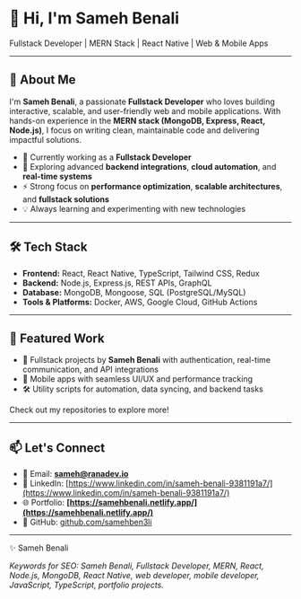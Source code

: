 # 👋 Hi, I'm Sameh Benali

Fullstack Developer | MERN Stack | React Native | Web & Mobile Apps

---

## 🚀 About Me

I'm **Sameh Benali**, a passionate **Fullstack Developer** who loves building interactive, scalable, and user-friendly web and mobile applications. With hands-on experience in the **MERN stack (MongoDB, Express, React, Node.js)**, I focus on writing clean, maintainable code and delivering impactful solutions.

* 🔭 Currently working as a **Fullstack Developer**
* 🌱 Exploring advanced **backend integrations**, **cloud automation**, and **real-time systems**
* ⚡ Strong focus on **performance optimization**, **scalable architectures**, and **fullstack solutions**
* 💡 Always learning and experimenting with new technologies

---

## 🛠️ Tech Stack

* **Frontend:** React, React Native, TypeScript, Tailwind CSS, Redux
* **Backend:** Node.js, Express.js, REST APIs, GraphQL
* **Database:** MongoDB, Mongoose, SQL (PostgreSQL/MySQL)
* **Tools & Platforms:** Docker, AWS, Google Cloud, GitHub Actions

---

## 📌 Featured Work

* 💼 Fullstack projects by **Sameh Benali** with authentication, real-time communication, and API integrations
* 📱 Mobile apps with seamless UI/UX and performance tracking
* 🛠️ Utility scripts for automation, data syncing, and backend tasks

Check out my repositories to explore more!

---

## 📫 Let's Connect

* 📧 Email: **[sameh@ranadev.io](mailto:sameh@ranadev.io)**
* 💼 LinkedIn: [https://www.linkedin.com/in/sameh-benali-9381191a7/](https://www.linkedin.com/in/sameh-benali-9381191a7/)
* 🌐 Portfolio: **[https://samehbenali.netlify.app/](https://samehbenali.netlify.app/)**
* 🐙 GitHub: [github.com/samehben3li](https://github.com/samehben3li)

---

✨ Sameh Benali

*Keywords for SEO: Sameh Benali, Fullstack Developer, MERN, React, Node.js, MongoDB, React Native, web developer, mobile developer, JavaScript, TypeScript, portfolio projects.*

